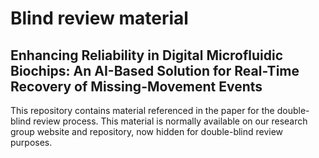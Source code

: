# Blind review material
## Enhancing Reliability in Digital Microfluidic Biochips: An AI-Based Solution for Real-Time Recovery of Missing-Movement Events

This repository contains material referenced in the paper for the double-blind review process. This material is normally available on our research group website and repository, now hidden for double-blind review purposes.
